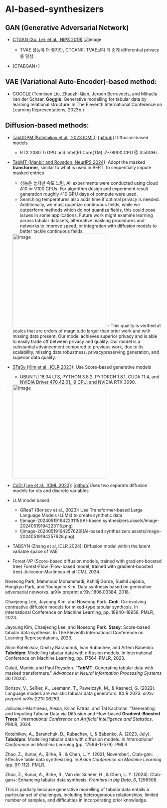 # AI-based-synthesizers  

## GAN (Generative Adversarial Network)
- [CTGAN (Xu, Lei, et al., NIPS 2019)](https://arxiv.org/pdf/1907.00503)
  ![image](https://github.com/soyul5458/AI-based-synthesizers/assets/54921677/24a6e327-153f-4636-bb4d-01d2263d0f5e)
  -  TVAE 성능이 더 좋지만, CTGAN이 TVAE보다 더 쉽게 differential privacy를 달성  

- [CTABGAN+]


## VAE (Variational Auto-Encoder)-based method: 
  - GOGGLE (Tennison Liu, Zhaozhi Qian, Jeroen Berrevoets, and Mihaela van der Schaar. **Goggle**: Generative modelling for tabular data by learning relational structure. In The Eleventh International Conference on Learning Representations, 2023b.)

## Diffusion-based methods: 


  - [TabDDPM (Kotelnikov et al., 2023 ICML)](https://proceedings.mlr.press/v202/kotelnikov23a/kotelnikov23a.pdf): [[github]](https://github.com/yandex-research/tab-ddpm) Diffusion-based models
      - RTX 2080 Ti GPU and Intel(R) Core(TM) i7-7800X CPU @ 3.50GHz.
   
  - [TabMT (Manbir and Roysdon, NeurIPS 2024)](https://proceedings.neurips.cc/paper_files/paper/2023/file/90debc7cedb5cac83145fc8d18378dc5-Paper-Conference.pdf): Adopt the masked **transformer**, similar to what is used in BERT, to sequentially impute masked entries
      - 성능은 높지만 속도 느림, All experiments were conducted using cloud A10 or V100 GPUs. For algorithm design and experiment result generation roughly 410 GPU days of compute were used. 
      - Searching temperatures also adds time if optimal privacy is needed. Additionally, we must quantize continuous fields, while we outperform methods which do not quantize fields, this could pose issues in some applications. Future work might examine learning across tabular datasets, alternative masking procedures and networks to improve speed, or integration with diffusion models to better tackle continuous fields.
     <img src="https://github.com/soyul5458/AI-based-synthesizers/assets/54921677/219f7846-819e-4c0d-bffb-6d126ea328cf" alt="image" width="300"/>
      - This quality is verified at scales that are orders of magnitude larger than prior work and with missing data present. Our model achieves superior privacy and is able to easily trade off between privacy and quality. Our model is a substantial advancement compared to previous work, due to its scalability, missing data robustness, privacypreserving generation, and superior data quality.

  - [STaSy (Kim et al., ICLR 2023)](https://openreview.net/pdf?id=1mNssCWt_v): Use  Score-based generative models
      - UBUNTU 18.04 LTS, PYTHON 3.8.2, PYTORCH 1.8.1, CUDA 11.4, and NVIDIA Driver 470.42.01, i9 CPU, and NVIDIA RTX 3090.
       <img src="https://github.com/soyul5458/AI-based-synthesizers/assets/54921677/a8729679-2da5-4864-b859-193fccc977ae" alt="image" width="300"/>

    
    
  - [CoDi (Lee et al., ICML 2023)](https://proceedings.mlr.press/v202/lee23i/lee23i.pdf): [[github]](https://github.com/ChaejeongLee/CoDi)Uses two separate diffusion models for cts and discrete variables 
- LLM model based 
  - GReaT (Borisov et al., 2023): Use Transformer-based Large Language Models (LLMs) to create synthetic data 
  - ![image-20240519194223115](AI-based synthesizers.assets/image-20240519194223115.png)
  - ![image-20240519194257628](AI-based synthesizers.assets/image-20240519194257628.png)
-  TABSYN (Zhang et al, ICLR 2024): Diffusion model within the latent variable space of VAE
- Forest-VP (Score-based diffusion models, trained with gradient-boosted tree) Forest-Flow (Flow-based model, trained with gradient-boosted tree) Jolicoeur-Martineau et al ICML 2024. 


Noseong Park, Mahmoud Mohammadi, Kshitij Gorde, Sushil Jajodia, Hongkyu Park, and Youngmin Kim. Data synthesis based on generative adversarial networks. arXiv preprint arXiv:1806.03384, 2018.

Chaejeong Lee, Jayoung Kim, and Noseong Park. **Codi**: Co-evolving contrastive diffusion models for mixed-type tabular synthesis. In International Conference on Machine Learning, pp. 18940–18956. PMLR, 2023.

Jayoung Kim, Chaejeong Lee, and Noseong Park. **Stasy**: Score-based tabular data synthesis. In The Eleventh International Conference on Learning Representations, 2023.

Akim Kotelnikov, Dmitry Baranchuk, Ivan Rubachev, and Artem Babenko. **Tabddpm**: Modelling tabular data with diffusion models. In International Conference on Machine Learning, pp. 17564–PMLR, 2023.

Gulati, Manbir, and Paul Roysdon. "**TabMT**: Generating tabular data with masked transformers." *Advances in Neural Information Processing Systems* 36 (2024).

Borisov, V., Seßler, K., Leemann, T., Pawelczyk, M., & Kasneci, G. (2022). Language models are realistic tabular data generators. ICLR 2023. *arXiv preprint arXiv:2210.06280*. 

Jolicoeur-Martineau, Alexia, Kilian Fatras, and Tal Kachman. "Generating and Imputing Tabular Data via Diffusion and Flow-based **Gradient-Boosted Trees**." *International Conference on Artificial Intelligence and Statistics*. PMLR, 2024. 

Kotelnikov, A., Baranchuk, D., Rubachev, I., & Babenko, A. (2023, July). **Tabddpm**: Modelling tabular data with diffusion models. In *International Conference on Machine Learning* (pp. 17564-17579). PMLR.

Zhao, Z., Kunar, A., Birke, R., & Chen, L. Y. (2021, November). Ctab-gan: Effective table data synthesizing. In *Asian Conference on Machine Learning* (pp. 97-112). PMLR.

Zhao, Z., Kunar, A., Birke, R., Van der Scheer, H., & Chen, L. Y. (2024). Ctab-gan+: Enhancing tabular data synthesis. *Frontiers in big Data*, *6*, 1296508.

This is partially because generative modelling of tabular data entails a particular set of challenges, including heterogeneous relationships, limited number of samples, and difficulties in incorporating prior knowledge. 



